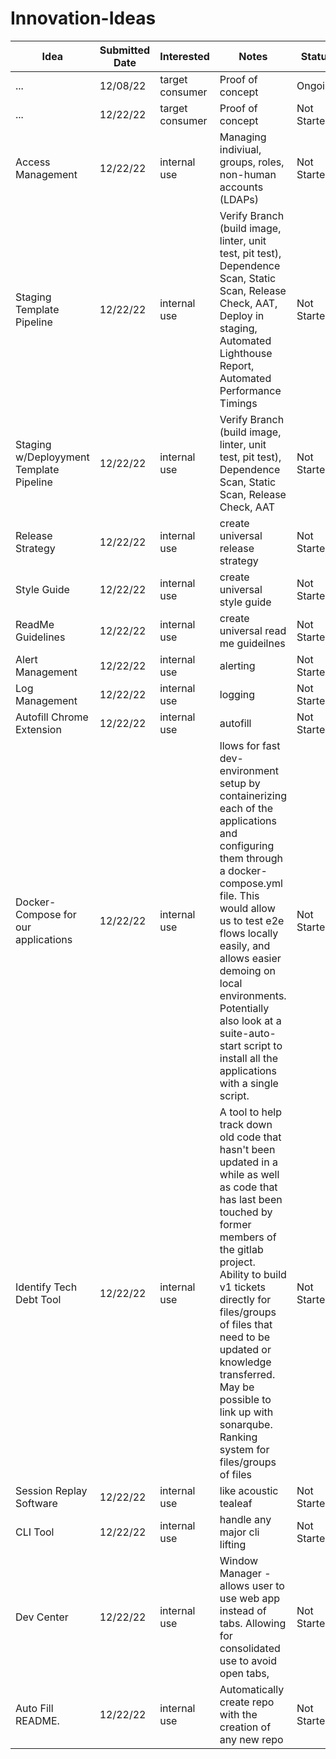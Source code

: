 # Innovation-Ideas


| **Idea** | **Submitted Date** | **Interested** | **Notes** | Status | Timeframe | Submitted |
|----------|------------------|----------------|-----------|--------|-----------| ----- |
| ... | 12/08/22 | target consumer | Proof of concept | Ongoing | 1 month | url |
| ... | 12/22/22 | target consumer | Proof of concept | Not Started | 2 weeks | n/a |
| Access Management | 12/22/22 | internal use | Managing indiviual, groups, roles, non-human accounts (LDAPs) | Not Started | 3 - 6 months | n/a |
| Staging Template Pipeline | 12/22/22 | internal use | Verify Branch (build image, linter, unit test, pit test), Dependence Scan, Static Scan, Release Check, AAT, Deploy in staging, Automated Lighthouse Report, Automated Performance Timings | Not Started | 1 - 2 months | n/a |
| Staging w/Deployyment Template Pipeline | 12/22/22 | internal use | Verify Branch (build image, linter, unit test, pit test), Dependence Scan, Static Scan, Release Check, AAT | Not Started | 1 - 2 months | n/a |
| Release Strategy  | 12/22/22 | internal use | create universal release strategy | Not Started | 1 - 2 months | n/a |
| Style Guide  | 12/22/22 | internal use | create universal style guide | Not Started | 1 - 2 months | n/a |
| ReadMe Guidelines  | 12/22/22 | internal use | create universal read me guideilnes | Not Started | 1 - 2 months | n/a |
| Alert Management  | 12/22/22 | internal use | alerting | Not Started | 1 - 2 months | n/a |
| Log Management  | 12/22/22 | internal use | logging | Not Started | 1 - 2 months | n/a |
| Autofill Chrome Extension  | 12/22/22 | internal use | autofill | Not Started | 1 - 2 months | n/a |
| Docker-Compose for our applications | 12/22/22 | internal use | llows for fast dev-environment setup by containerizing each of the applications and configuring them through a docker-compose.yml file. This would allow us to test e2e flows locally easily, and allows easier demoing on local environments. Potentially also look at a suite-auto-start script to install all the applications with a single script. | Not Started | 1 - 2 months | n/a |
| Identify Tech Debt Tool | 12/22/22 | internal use | A tool to help track down old code that hasn't been updated in a while as well as code that has last been touched by former members of the gitlab project. Ability to build v1 tickets directly for files/groups of files that need to be updated or knowledge transferred. May be possible to link up with sonarqube. Ranking system for files/groups of files | Not Started | 1 - 2 months | n/a |
| Session Replay Software | 12/22/22 | internal use | like acoustic tealeaf  | Not Started | 1 - 2 months | n/a |
| CLI Tool | 12/22/22 | internal use | handle any major cli lifting  | Not Started | 1 - 2 months | n/a |
| Dev Center | 12/22/22 | internal use | Window Manager - allows user to use web app instead of tabs. Allowing for consolidated use to avoid open tabs,  | Not Started | 1 - 2 months | [Dev Center](https://github.com/HoseaCodes/DevCenter) |
| Auto Fill README. | 12/22/22 | internal use | Automatically create repo with the creation of any new repo  | Not Started | 1 - 2 months | [README](https://github.com/HoseaCodes/Best-README-Template) |

